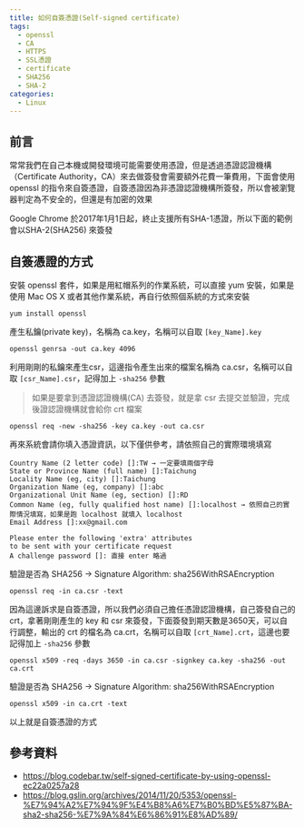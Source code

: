 ```yaml
---
title: 如何自簽憑證(Self-signed certificate)
tags:
  - openssl
  - CA
  - HTTPS
  - SSL憑證
  - certificate
  - SHA256
  - SHA-2
categories:
  - Linux
---
```


## 前言

常常我們在自己本機或開發環境可能需要使用憑證，但是透過憑證認證機構（Certificate Authority，CA）來去做簽發會需要額外花費一筆費用，下面會使用 openssl 的指令來自簽憑證，自簽憑證因為非憑證認證機構所簽發，所以會被瀏覽器判定為不安全的，但還是有加密的效果

Google Chrome 於2017年1月1日起，終止支援所有SHA-1憑證，所以下面的範例會以SHA-2(SHA256) 來簽發

<!--more-->

## 自簽憑證的方式

安裝 openssl 套件，如果是用紅帽系列的作業系統，可以直接 yum 安裝，如果是使用 Mac OS X 或者其他作業系統，再自行依照個系統的方式來安裝

```
yum install openssl
```

產生私鑰(private key)，名稱為 ca.key，名稱可以自取 `[key_Name].key`

```
openssl genrsa -out ca.key 4096
```

利用剛剛的私鑰來產生csr，這邊指令產生出來的檔案名稱為 ca.csr，名稱可以自取 `[csr_Name].csr`，記得加上 `-sha256` 參數

> 如果是要拿到憑證認證機構(CA) 去簽發，就是拿 csr 去提交並驗證，完成後證認證機構就會給你 crt 檔案

```
openssl req -new -sha256 -key ca.key -out ca.csr
```

再來系統會請你填入憑證資訊，以下僅供參考，請依照自己的實際環境填寫

```
Country Name (2 letter code) []:TW → 一定要填兩個字母
State or Province Name (full name) []:Taichung
Locality Name (eg, city) []:Taichung
Organization Name (eg, company) []:abc
Organizational Unit Name (eg, section) []:RD
Common Name (eg, fully qualified host name) []:localhost → 依照自己的實際情況填寫，如果是跑 localhost 就填入 localhost
Email Address []:xx@gmail.com

Please enter the following 'extra' attributes
to be sent with your certificate request
A challenge password []: 直接 enter 略過
```

驗證是否為 SHA256 → Signature Algorithm: sha256WithRSAEncryption

```
openssl req -in ca.csr -text
```

因為這邊訴求是自簽憑證，所以我們必須自己擔任憑證認證機構，自己簽發自己的 crt，拿著剛剛產生的 key 和 csr 來簽發，下面簽發到期天數是3650天，可以自行調整，輸出的 crt 的檔名為 ca.crt，名稱可以自取 `[crt_Name].crt`，這邊也要記得加上 `-sha256` 參數

```
openssl x509 -req -days 3650 -in ca.csr -signkey ca.key -sha256 -out ca.crt
```

驗證是否為 SHA256 → Signature Algorithm: sha256WithRSAEncryption

```
openssl x509 -in ca.crt -text
```

以上就是自簽憑證的方式

## 參考資料

- https://blog.codebar.tw/self-signed-certificate-by-using-openssl-ec22a0257a28
- https://blog.gslin.org/archives/2014/11/20/5353/openssl-%E7%94%A2%E7%94%9F%E4%B8%A6%E7%B0%BD%E5%87%BA-sha2-sha256-%E7%9A%84%E6%86%91%E8%AD%89/
